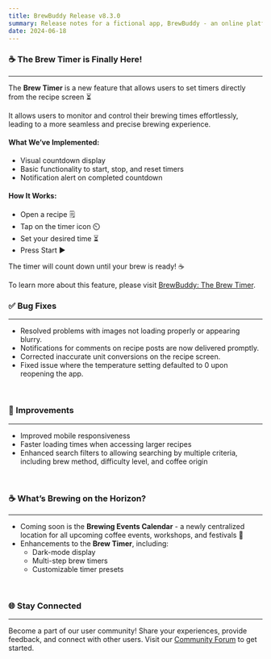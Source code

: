 ```yaml
---
title: BrewBuddy Release v8.3.0 
summary: Release notes for a fictional app, BrewBuddy - an online platform that offers brewing tips and step-by-step guides to empower coffee enthusiasts to dive into the art of brewing.
date: 2024-06-18
---
```


### ☕ The Brew Timer is Finally Here!
---

The **Brew Timer** is a new feature that allows users to set timers directly from the recipe screen ⏳ <br>

It allows users to monitor and control their brewing times effortlessly, leading to a more seamless and precise brewing experience. <br>

<!--- ![Brew Timer](brew_timer.png "The Brew Timer on the Recipe page") --->

#### What We’ve Implemented:
- Visual countdown display
- Basic functionality to start, stop, and reset timers
- Notification alert on completed countdown

#### How It Works:
- Open a recipe 🗒️
- Tap on the timer icon ⏲️
- Set your desired time ⏳
- Press Start ▶️

The timer will count down until your brew is ready! ☕ <br>

To learn more about this feature, please visit [BrewBuddy: The Brew Timer](https://www.w3.org/Provider/Style/dummy.html). 
<br>

### ✅ Bug Fixes
---

- Resolved problems with images not loading properly or appearing blurry.
- Notifications for comments on recipe posts are now delivered promptly.
- Corrected inaccurate unit conversions on the recipe screen.
- Fixed issue where the temperature setting defaulted to 0 upon reopening the app.

<br>

### 🚀 Improvements
---

- Improved mobile responsiveness
- Faster loading times when accessing larger recipes
- Enhanced search filters to allowing searching by multiple criteria, including brew method, difficulty level, and coffee origin

<br>

### ☕ What’s Brewing on the Horizon?
---

- Coming soon is the **Brewing Events Calendar** - a newly centralized location for all upcoming coffee events, workshops, and festivals 📅
- Enhancements to the **Brew Timer**, including:
    - Dark-mode display
    - Multi-step brew timers
    - Customizable timer presets

<br>

### 🌐 Stay Connected
---

Become a part of our user community! Share your experiences, provide feedback, and connect with other users. Visit our [Community Forum](https://www.w3.org/Provider/Style/dummy.html) to get started.

<br>


